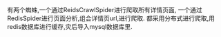 有两个蜘蛛,一个通过ReidsCrawlSpider进行爬取所有详情页面,
一个通过RedisSpider进行页面分析,组合详情页url,进行爬取.
都采用分布式进行爬取,用redis数据库进行缓存,灾后导入mysql数据库里.